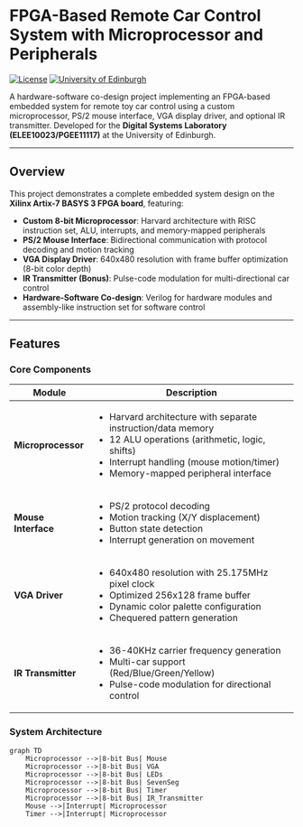 # FPGA-Based Remote Car Control System with Microprocessor and Peripherals

[![License](https://img.shields.io/badge/License-MIT-green.svg)](LICENSE)
[![University of Edinburgh](https://img.shields.io/badge/University-Edinburgh-blue.svg)](https://www.ed.ac.uk/)

A hardware-software co-design project implementing an FPGA-based embedded system for remote toy car control using a custom microprocessor, PS/2 mouse interface, VGA display driver, and optional IR transmitter. Developed for the **Digital Systems Laboratory (ELEE10023/PGEE11117)** at the University of Edinburgh.

---

## Overview

This project demonstrates a complete embedded system design on the **Xilinx Artix-7 BASYS 3 FPGA board**, featuring:

- **Custom 8-bit Microprocessor**: Harvard architecture with RISC instruction set, ALU, interrupts, and memory-mapped peripherals
- **PS/2 Mouse Interface**: Bidirectional communication with protocol decoding and motion tracking
- **VGA Display Driver**: 640x480 resolution with frame buffer optimization (8-bit color depth)
- **IR Transmitter (Bonus)**: Pulse-code modulation for multi-directional car control
- **Hardware-Software Co-design**: Verilog for hardware modules and assembly-like instruction set for software control

---

## Features

### Core Components
| Module | Description |
|--------|-------------|
| **Microprocessor** | <ul><li>Harvard architecture with separate instruction/data memory</li><li>12 ALU operations (arithmetic, logic, shifts)</li><li>Interrupt handling (mouse motion/timer)</li><li>Memory-mapped peripheral interface</li></ul> |
| **Mouse Interface** | <ul><li>PS/2 protocol decoding</li><li>Motion tracking (X/Y displacement)</li><li>Button state detection</li><li>Interrupt generation on movement</li></ul> |
| **VGA Driver** | <ul><li>640x480 resolution with 25.175MHz pixel clock</li><li>Optimized 256x128 frame buffer</li><li>Dynamic color palette configuration</li><li>Chequered pattern generation</li></ul> |
| **IR Transmitter** | <ul><li>36-40KHz carrier frequency generation</li><li>Multi-car support (Red/Blue/Green/Yellow)</li><li>Pulse-code modulation for directional control</li></ul> |

### System Architecture
```mermaid
graph TD
    Microprocessor -->|8-bit Bus| Mouse
    Microprocessor -->|8-bit Bus| VGA
    Microprocessor -->|8-bit Bus| LEDs
    Microprocessor -->|8-bit Bus| SevenSeg
    Microprocessor -->|8-bit Bus| Timer
    Microprocessor -->|8-bit Bus| IR_Transmitter
    Mouse -->|Interrupt| Microprocessor
    Timer -->|Interrupt| Microprocessor


